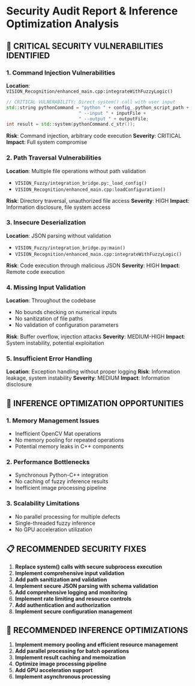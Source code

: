 # Security Audit Report & Inference Optimization Analysis

## 🚨 **CRITICAL SECURITY VULNERABILITIES IDENTIFIED**

### 1. **Command Injection Vulnerabilities**

**Location**: `VISION_Recognition/enhanced_main.cpp:integrateWithFuzzyLogic()`
```cpp
// CRITICAL VULNERABILITY: Direct system() call with user input
std::string pythonCommand = "python " + config_.python_script_path + 
                           " --input " + inputFile + 
                           " --output " + outputFile;
int result = std::system(pythonCommand.c_str());
```

**Risk**: Command injection, arbitrary code execution
**Severity**: CRITICAL
**Impact**: Full system compromise

### 2. **Path Traversal Vulnerabilities**

**Location**: Multiple file operations without path validation
- `VISION_Fuzzy/integration_bridge.py:_load_config()`
- `VISION_Recognition/enhanced_main.cpp:loadConfiguration()`

**Risk**: Directory traversal, unauthorized file access
**Severity**: HIGH
**Impact**: Information disclosure, file system access

### 3. **Insecure Deserialization**

**Location**: JSON parsing without validation
- `VISION_Fuzzy/integration_bridge.py:main()`
- `VISION_Recognition/enhanced_main.cpp:integrateWithFuzzyLogic()`

**Risk**: Code execution through malicious JSON
**Severity**: HIGH
**Impact**: Remote code execution

### 4. **Missing Input Validation**

**Location**: Throughout the codebase
- No bounds checking on numerical inputs
- No sanitization of file paths
- No validation of configuration parameters

**Risk**: Buffer overflow, injection attacks
**Severity**: MEDIUM-HIGH
**Impact**: System instability, potential exploitation

### 5. **Insufficient Error Handling**

**Location**: Exception handling without proper logging
**Risk**: Information leakage, system instability
**Severity**: MEDIUM
**Impact**: Information disclosure

## 🚀 **INFERENCE OPTIMIZATION OPPORTUNITIES**

### 1. **Memory Management Issues**
- Inefficient OpenCV Mat operations
- No memory pooling for repeated operations
- Potential memory leaks in C++ components

### 2. **Performance Bottlenecks**
- Synchronous Python-C++ integration
- No caching of fuzzy inference results
- Inefficient image processing pipeline

### 3. **Scalability Limitations**
- No parallel processing for multiple defects
- Single-threaded fuzzy inference
- No GPU acceleration utilization

## 📋 **RECOMMENDED SECURITY FIXES**

1. **Replace system() calls with secure subprocess execution**
2. **Implement comprehensive input validation**
3. **Add path sanitization and validation**
4. **Implement secure JSON parsing with schema validation**
5. **Add comprehensive logging and monitoring**
6. **Implement rate limiting and resource controls**
7. **Add authentication and authorization**
8. **Implement secure configuration management**

## 🔧 **RECOMMENDED INFERENCE OPTIMIZATIONS**

1. **Implement memory pooling and efficient resource management**
2. **Add parallel processing for batch operations**
3. **Implement result caching and memoization**
4. **Optimize image processing pipeline**
5. **Add GPU acceleration support**
6. **Implement asynchronous processing**